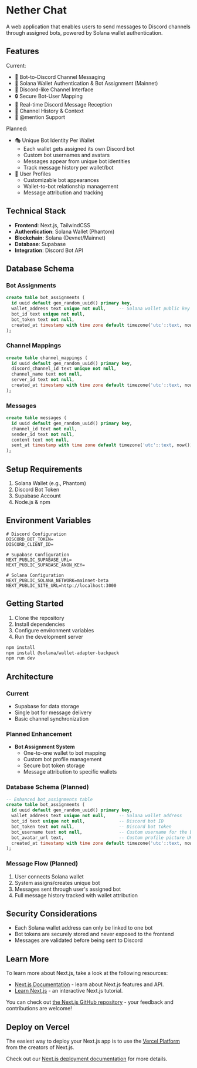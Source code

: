 # Nether Chat

A web application that enables users to send messages to Discord channels through assigned bots, powered by Solana wallet authentication.

## Features

Current:
- 🤖 Bot-to-Discord Channel Messaging
- 👛 Solana Wallet Authentication & Bot Assignment (Mainnet)
- 📱 Discord-like Channel Interface
- 🔒 Secure Bot-User Mapping
- 📨 Real-time Discord Message Reception
- 💬 Channel History & Context
- 📝 @mention Support

Planned:
- 🎭 Unique Bot Identity Per Wallet
  - Each wallet gets assigned its own Discord bot
  - Custom bot usernames and avatars
  - Messages appear from unique bot identities
  - Track message history per wallet/bot
- 👤 User Profiles
  - Customizable bot appearances
  - Wallet-to-bot relationship management
  - Message attribution and tracking

## Technical Stack

- **Frontend**: Next.js, TailwindCSS
- **Authentication**: Solana Wallet (Phantom)
- **Blockchain**: Solana (Devnet/Mainnet)
- **Database**: Supabase
- **Integration**: Discord Bot API

## Database Schema

### Bot Assignments
```sql
create table bot_assignments (
  id uuid default gen_random_uuid() primary key,
  wallet_address text unique not null,     -- Solana wallet public key
  bot_id text unique not null,
  bot_token text not null,
  created_at timestamp with time zone default timezone('utc'::text, now()) not null
);
```

### Channel Mappings
```sql
create table channel_mappings (
  id uuid default gen_random_uuid() primary key,
  discord_channel_id text unique not null,
  channel_name text not null,
  server_id text not null,
  created_at timestamp with time zone default timezone('utc'::text, now()) not null
);
```

### Messages
```sql
create table messages (
  id uuid default gen_random_uuid() primary key,
  channel_id text not null,
  sender_id text not null,
  content text not null,
  sent_at timestamp with time zone default timezone('utc'::text, now()) not null
);
```

## Setup Requirements

1. Solana Wallet (e.g., Phantom)
2. Discord Bot Token
3. Supabase Account
4. Node.js & npm

## Environment Variables

```env
# Discord Configuration
DISCORD_BOT_TOKEN=
DISCORD_CLIENT_ID=

# Supabase Configuration
NEXT_PUBLIC_SUPABASE_URL=
NEXT_PUBLIC_SUPABASE_ANON_KEY=

# Solana Configuration
NEXT_PUBLIC_SOLANA_NETWORK=mainnet-beta
NEXT_PUBLIC_SITE_URL=http://localhost:3000
```

## Getting Started

1. Clone the repository
2. Install dependencies
3. Configure environment variables
4. Run the development server

```bash
npm install
npm install @solana/wallet-adapter-backpack
npm run dev
```

## Architecture

### Current
- Supabase for data storage
- Single bot for message delivery
- Basic channel synchronization

### Planned Enhancement
- **Bot Assignment System**
  - One-to-one wallet to bot mapping
  - Custom bot profile management
  - Secure bot token storage
  - Message attribution to specific wallets

### Database Schema (Planned)

```sql
-- Enhanced bot_assignments table
create table bot_assignments (
  id uuid default gen_random_uuid() primary key,
  wallet_address text unique not null,     -- Solana wallet address
  bot_id text unique not null,             -- Discord bot ID
  bot_token text not null,                 -- Discord bot token
  bot_username text not null,              -- Custom username for the bot
  bot_avatar_url text,                     -- Custom profile picture URL
  created_at timestamp with time zone default timezone('utc'::text, now()) not null
);
```

### Message Flow (Planned)
1. User connects Solana wallet
2. System assigns/creates unique bot
3. Messages sent through user's assigned bot
4. Full message history tracked with wallet attribution

## Security Considerations

- Each Solana wallet address can only be linked to one bot
- Bot tokens are securely stored and never exposed to the frontend
- Messages are validated before being sent to Discord

## Learn More

To learn more about Next.js, take a look at the following resources:

- [Next.js Documentation](https://nextjs.org/docs) - learn about Next.js features and API.
- [Learn Next.js](https://nextjs.org/learn) - an interactive Next.js tutorial.

You can check out [the Next.js GitHub repository](https://github.com/vercel/next.js) - your feedback and contributions are welcome!

## Deploy on Vercel

The easiest way to deploy your Next.js app is to use the [Vercel Platform](https://vercel.com/new?utm_medium=default-template&filter=next.js&utm_source=create-next-app&utm_campaign=create-next-app-readme) from the creators of Next.js.

Check out our [Next.js deployment documentation](https://nextjs.org/docs/app/building-your-application/deploying) for more details.
